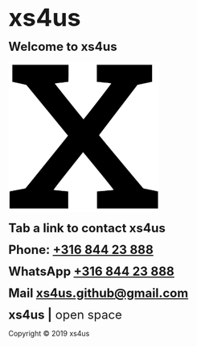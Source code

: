 <head>
<link rel="apple-touch-icon" sizes="180x180" href="/apple-touch-icon.png" />
<link rel="icon" type="image/png" sizes="32x32" href="/favicon-32x32.png" />
<link rel="icon" type="image/png" sizes="16x16" href="/favicon-16x16.png" />
<link rel="manifest" href="/site.webmanifest" />
</head>

<strong><font size="7">xs4us</font></strong>

<strong><font size="5">Welcome to xs4us</font></strong>

<img alt="xs4us" width="300" height="300" src="xs4us.svg" />

<strong><font size="5">Tab a link to contact xs4us</font></strong>

<strong><font size="5">Phone: <a href="tel:+31684423888">+316 844 23 888</a></font></strong>

<strong><font size="5">WhatsApp <a href="https://wa.me/31684423888?text=xs4us" target="_blank">+316 844 23 888</a></font></strong>

<strong><font size="5">Mail <a href="mailto:xs4us.github@gmail.com" target="_blank">xs4us.github@gmail.com</a></font></strong>

<strong><font size="5">xs4us |</font></strong><font size="5"> open space</font>

Copyright © 2019 xs4us
